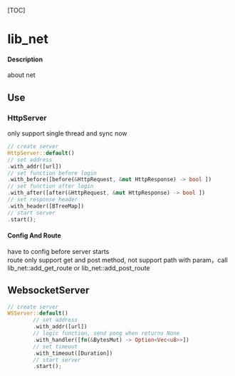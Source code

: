 [TOC]
# lib_net

#### Description
about net


## Use  

### HttpServer  

only support single thread and sync now  
```rust
// create server
HttpServer::default()
// set address
.with_addr([url])
// set function before login
.with_before([before(&HttpRequest, &mut HttpResponse) -> bool ])
// set function after login
.with_after([after(&HttpRequest, &mut HttpResponse) -> bool ])
// set response header
.with_header([BTreeMap])
// start server
.start();
```
#### Config And Route  
have to config before server starts  
route only support get and post method, not support path with param，call lib_net::add_get_route or lib_net::add_post_route  


## WebsocketServer  
```rust
// create server
WSServer::default()
        // set address
        .with_addr([url])
        // logic function, send pong when returns None
        .with_handler([fn(&BytesMut) -> Option<Vec<u8>>])
        // set timeout
        .with_timeout([Duration])
        // start server
        .start();
```
